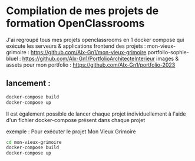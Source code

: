 # Compilation de mes projets de formation OpenClassrooms

J'ai regroupé tous mes projets openclassrooms en 1 docker compose qui exécute les serveurs & applications frontend des projets :
mon-vieux-grimoire : https://github.com/Alx-Gn1/mon-vieux-grimoire
portfolio-sophie-bluel : https://github.com/Alx-Gn1/PortfolioArchitecteInterieur
images & assets pour mon portfolio : https://github.com/Alx-Gn1/portfolio-2023

## lancement :

```bash
docker-compose build
docker-compose up
```

Il est également possible de lancer chaque projet individuellement à l'aide d'un fichier docker-compose présent dans chaque projet

exemple :
Pour exécuter le projet Mon Vieux Grimoire
```bash
cd mon-vieux-grimoire
docker-compose build
docker-compose up
```
